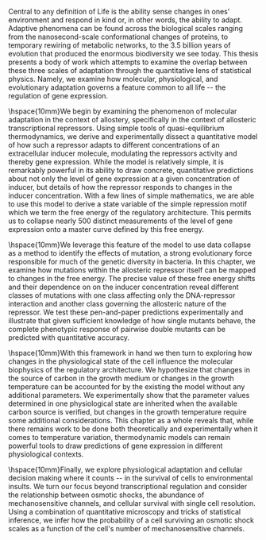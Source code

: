 Central to any definition of Life is the ability sense changes in ones'
environment and respond in kind or, in other words, the ability to adapt.
Adaptive phenomena can be found across the biological scales ranging from the
nanosecond-scale conformational changes of proteins, to temporary rewiring of
metabolic networks, to the 3.5 billion years of evolution that produced the
enormous biodiversity we see today. This thesis presents a body of work
which attempts to examine the overlap between these three scales of
adaptation through the quantitative lens of statistical physics. Namely, we
examine how molecular, physiological, and evolutionary adaptation governs a
feature common to all life -- the regulation of gene expression.

\hspace{10mm}We begin by examining the phenomenon of
molecular adaptation in the context of allostery, specifically in the context
of allosteric transcriptional repressors. Using simple tools of
quasi-equilibrium thermodynamics, we derive and experimentally dissect a
quantitative model of how such a repressor adapts to different concentrations
of an extracellular inducer molecule, modulating the repressors activity and
thereby gene expression. While the model is relatively simple, it is
remarkably powerful in its ability to draw concrete, quantitative predictions
about not only the level of gene expression at a given concentration of
inducer, but details of how the repressor responds to changes in the inducer
concentration. With a few lines of simple mathematics, we are able to use
this model to derive a state variable of the simple repression motif which we
term the free energy of the regulatory architecture. This permits us to
collapse nearly 500 distinct measurements of the level of gene expression
onto a master curve defined by this free energy.

\hspace{10mm}We leverage this feature of the model to use
data collapse as a method to identify the effects of mutation, a strong
evolutionary force responsible for much of the genetic diversity in bacteria.
In this chapter, we examine how mutations within the allosteric repressor
itself can be mapped to changes in the free energy. The precise value of
these free energy shifts and their dependence on on the inducer concentration
reveal different classes of mutations with one class affecting only the
DNA-repressor interaction and another class governing the allosteric nature
of the repressor. We test these pen-and-paper predictions experimentally and
illustrate that given sufficient knowledge of how single mutants behave, the
complete phenotypic response of pairwise double mutants can be predicted with
quantitative accuracy.

\hspace{10mm}With this framework in hand we then turn to
exploring how changes in the physiological state of the cell influence the
molecular biophysics of the regulatory architecture. We hypothesize that
changes in the source of carbon in the growth medium or changes in the growth
temperature can be accounted for by the existing the model without any
additional parameters. We experimentally show that the parameter values
determined in one physiological state are inherited when the available carbon
source is verified, but changes in the growth temperature require some
additional considerations. This chapter as a whole reveals that, while there
remains work to be done both theoretically and experimentally when it comes
to temperature variation, thermodynamic models can remain powerful tools to
draw predictions of gene expression in different physiological contexts.

\hspace{10mm}Finally, we explore physiological adaptation
and cellular decision making where it counts -- in the survival of cells to
environmental insults. We turn our focus beyond transcriptional regulation
and consider the relationship between osmotic shocks, the abundance of
mechanosensitive channels, and cellular survival with single cell resolution.
Using a combination of quantitative microscopy and tricks of statistical
inference, we infer how the probability of a cell surviving an osmotic shock
scales as a function of the cell's number of mechanosensitive channels.
